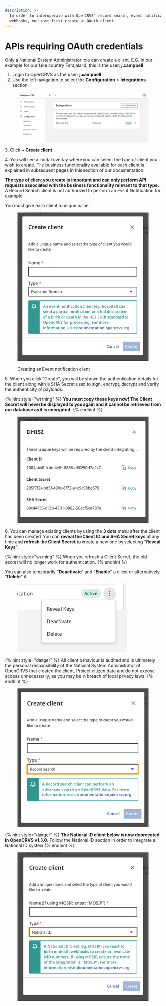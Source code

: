 ```yaml
---
description: >-
  In order to interoperate with OpenCRVS' record search, event notification and
  webhooks, you must first create an OAuth client.
---
```


# APIs requiring OAuth credentials

Only a National System Administrator role can create a client. E.G. In our example for our fake country Farajaland, this is the user: **j.campbell**

1. Login to OpenCRVS as the user: **j.campbell**
2. Use the left navigation to select the **Configuration** > **Integrations** section.

<figure><img src="../../../.gitbook/assets/Screenshot 2023-01-11 at 11.34.03.png" alt=""><figcaption></figcaption></figure>

3\. Click **+ Create client**

4\. You will see a modal overlay where you can select the type of client you wish to create. The business functionality available for each client is explained in subsequent pages in this section of our documentation.

**The type of client you create is important and can only perform API requests associated with the business functionality relevant to that type.** A Record Search client is not authorized to perform an Event Notification for example.

You must give each client a unique name.

<figure><img src="../../../.gitbook/assets/Screenshot 2023-01-11 at 11.34.17.png" alt=""><figcaption><p>Creating an Event notification client</p></figcaption></figure>

5\. When you click "Create", you will be shown the authentication details for the client along with a SHA Secret used to sign, encrypt, decrypt and verify the authenticity of payloads.

{% hint style="warning" %}
**You must copy these keys now! The Client Secret will never be displayed to you again and it cannot be retrieved from our database as it is encrypted.**
{% endhint %}

<figure><img src="../../../.gitbook/assets/Screenshot 2023-01-11 at 11.35.15.png" alt=""><figcaption></figcaption></figure>

6\. You can manage existing clients by using the **3 dots** menu after the client has been created. You can **reveal the Client ID and SHA Secret keys** at any time and **refresh the Client Secret** to create a new one by selecting "**Reveal Keys**".

{% hint style="warning" %}
When you refresh a Client Secret, the old secret will no longer work for authentication.
{% endhint %}

You can also temporarily "**Deactivate**" and "**Enable**" a client or alternatively "**Delete**" it.

<figure><img src="../../../.gitbook/assets/Screenshot 2023-01-11 at 11.35.35.png" alt=""><figcaption></figcaption></figure>

{% hint style="danger" %}
All client behaviour is audited and is ultimately the personal responsibility of the National System Administrator of OpenCRVS that created the client. Protect citizen data and do not expose access unnecessarily, as you may be in breach of local privacy laws.
{% endhint %}

<figure><img src="../../../.gitbook/assets/Screenshot 2023-01-11 at 11.34.39.png" alt=""><figcaption></figcaption></figure>

{% hint style="danger" %}
**The National ID client below is now deprecated in OpenCRVS v1.8.0.** Follow the National ID section in order to integrate a National ID system
{% endhint %}

<figure><img src="../../../.gitbook/assets/Screenshot 2023-01-11 at 11.34.26.png" alt=""><figcaption></figcaption></figure>
